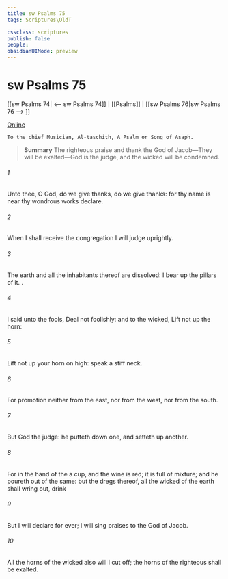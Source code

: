 ```yaml
---
title: sw Psalms 75
tags: Scriptures\OldT

cssclass: scriptures
publish: false
people:
obsidianUIMode: preview
---
```


# sw Psalms 75
[[sw Psalms 74| <-- sw Psalms 74]] | [[Psalms]] | [[sw Psalms 76|sw Psalms 76 --> ]]

[Online](https://churchofjesuschrist.org/study/scriptures/ot/ps/75?lang=eng)

```
To the chief Musician, Al-taschith, A Psalm or Song of Asaph.
```

> __Summary__
The righteous praise and thank the God of Jacob—They will be exalted—God is the judge, and the wicked will be condemned.

###### 1 
Unto thee, O God, do we give thanks,  do we give thanks: for  thy name is near thy wondrous works declare.

###### 2 
When I shall receive the congregation I will judge uprightly.

###### 3 
The earth and all the inhabitants thereof are dissolved: I bear up the pillars of it. .

###### 4 
I said unto the fools, Deal not foolishly: and to the wicked, Lift not up the horn:

###### 5 
Lift not up your horn on high: speak  a stiff neck.

###### 6 
For promotion  neither from the east, nor from the west, nor from the south.

###### 7 
But God  the judge: he putteth down one, and setteth up another.

###### 8 
For in the hand of the   a cup, and the wine is red; it is full of mixture; and he poureth out of the same: but the dregs thereof, all the wicked of the earth shall wring  out,  drink 

###### 9 
But I will declare for ever; I will sing praises to the God of Jacob.

###### 10 
All the horns of the wicked also will I cut off;  the horns of the righteous shall be exalted.

